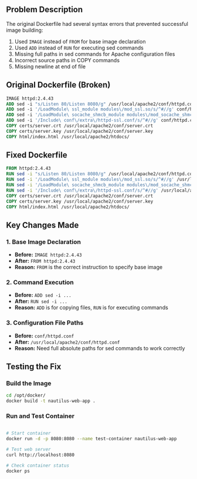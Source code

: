 
## Problem Description
The original Dockerfile had several syntax errors that prevented successful image building:

1. Used `IMAGE` instead of `FROM` for base image declaration
2. Used `ADD` instead of `RUN` for executing sed commands
3. Missing full paths in sed commands for Apache configuration files
4. Incorrect source paths in COPY commands
5. Missing newline at end of file

## Original Dockerfile (Broken)
```dockerfile
IMAGE httpd:2.4.43
ADD sed -i "s/Listen 80/Listen 8080/g" /usr/local/apache2/conf/httpd.conf
ADD sed -i '/LoadModule\ ssl_module modules\/mod_ssl.so/s/^#//g' conf/httpd.conf
ADD sed -i '/LoadModule\ socache_shmcb_module modules\/mod_socache_shmcb.so/s/^#//g' conf/httpd.conf
ADD sed -i '/Include\ conf\/extra\/httpd-ssl.conf/s/^#//g' conf/httpd.conf
COPY certs/server.crt /usr/local/apache2/conf/server.crt
COPY certs/server.key /usr/local/apache2/conf/server.key
COPY html/index.html /usr/local/apache2/htdocs/
```

## Fixed Dockerfile
```dockerfile
FROM httpd:2.4.43
RUN sed -i "s/Listen 80/Listen 8080/g" /usr/local/apache2/conf/httpd.conf
RUN sed -i '/LoadModule\ ssl_module modules\/mod_ssl.so/s/^#//g' /usr/local/apache2/conf/httpd.conf
RUN sed -i '/LoadModule\ socache_shmcb_module modules\/mod_socache_shmcb.so/s/^#//g' /usr/local/apache2/conf/httpd.conf
RUN sed -i '/Include\ conf\/extra\/httpd-ssl.conf/s/^#//g' /usr/local/apache2/conf/httpd.conf
COPY certs/server.crt /usr/local/apache2/conf/server.crt
COPY certs/server.key /usr/local/apache2/conf/server.key
COPY html/index.html /usr/local/apache2/htdocs/
```

## Key Changes Made

### 1. Base Image Declaration
- **Before:** `IMAGE httpd:2.4.43`
- **After:** `FROM httpd:2.4.43`
- **Reason:** `FROM` is the correct instruction to specify base image

### 2. Command Execution
- **Before:** `ADD sed -i ...`
- **After:** `RUN sed -i ...`
- **Reason:** `ADD` is for copying files, `RUN` is for executing commands

### 3. Configuration File Paths
- **Before:** `conf/httpd.conf`
- **After:** `/usr/local/apache2/conf/httpd.conf`
- **Reason:** Need full absolute paths for sed commands to work correctly

## Testing the Fix

### Build the Image
```bash
cd /opt/docker/
docker build -t nautilus-web-app .
```

### Run and Test Container
```bash

# Start container
docker run -d -p 8080:8080 --name test-container nautilus-web-app

# Test web server
curl http://localhost:8080

# Check container status
docker ps


